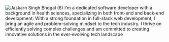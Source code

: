 ![Jaskarn Singh Bhogal (6)](https://github.com/SinghJB15/SinghJB15/assets/142545645/1a258e5b-5456-4c51-a544-c5bd286cc4c1)
I'm a dedicated software developer with a background in health sciences, specializing in both front-end and back-end development. With a strong foundation in full-stack web development, I bring an agile and problem-solving mindset to the tech industry. I thrive on efficiently solving complex challenges and am committed to creating innovative solutions in the ever-evolving tech landscape
